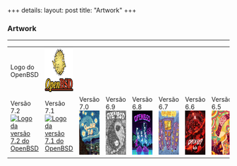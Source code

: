 +++
details:
    layout: post
    title: "Artwork"
+++

### Artwork

---
<table>
    <tr>
        <td>Logo do OpenBSD</td>
        <td>
            <a href="https://openbsd-br.org/artwork/1200px-OpenBSD_Logo_-_Cartoon_Puffy_with_textual_logo_below.svg.png">
                <img src="/artwork/1200px-OpenBSD_Logo_-_Cartoon_Puffy_with_textual_logo_below.svg.png" height="100" width="100" alt="Logo do OpenBSD">
            </a>
        </td>
    </tr>
    <tr>
        <td>Versão 7.2<br>
            <a href="https://www.openbsd.org/images/OneFishTwoFish-s.gif">
                <img src="https://www.openbsd.org/images/OneFishTwoFish-s.gif" height="100" width="100" alt="Logo da versão 7.2 do OpenBSD">
            </a>
        </td>
        <td>Versão 7.1<br>
            <a href="https://www.openbsd.org/images/TheGreatWaveOffCalgary.png">
                <img src="https://www.openbsd.org/images/TheGreatWaveOffCalgary-s.gif" height="100" width="100" alt="Logo da versão 7.1 do OpenBSD">
            </a>
        </td>
        <td>Versão 7.0<br>
            <a href="https://www.openbsd.org/images/StarryPointers.png">
                <img src="/artwork/70_StarryPointers-s.png" height="100" width="100" alt="Logo da versão 7.0 do OpenBSD">
            </a>
        </td>
        <td>Versão 6.9<br>
            <a href="https://www.openbsd.org/images/nice.png">
                <img src="/artwork/nice-69.png" height="100" width="100" alt="Logo da versão 6.9 do OpenBSD">
            </a>
        </td>
        <td>Versão 6.8<br>
            <a href="https://www.openbsd.org/images/PuffyOverride.png">
                <img src="/artwork/puffyOverride-68.png" height="100" width="100" alt="Logo da versão 6.8 do OpenBSD">
            </a>
        </td>
        <td>Versão 6.7<br>
            <a href="https://www.openbsd.org/images/CoralFever.gif">
                <img src="/artwork/CoralFever-67.gif" height="100" width="100" alt="Logo da versão 6.7 do OpenBSD">
            </a>
        </td>
        <td>Versão 6.6<br>
            <a href="https://www.openbsd.org/images/sixdotsix.gif">
                <img src="/artwork/sixdotsix.gif" height="100" width="100" alt="Logo da versão 6.6 do OpenBSD">
            </a>
        </td>
        <td>Versão 6.5<br>
            <a href="https://www.openbsd.org/images/Puffystock.gif">
                <img src="/artwork/puffystock-65.gif" height="100" width="100" alt="Logo da versão 6.5 do OpenBSD">
            </a>
        </td>
        <td>Versão 6.4</br>
            <a href="https://openbsd-br.org/artwork/puffoil-64.jpg">
                <img src="/artwork/puffoil-64.jpg" height="100" width="100" alt="Logo da versão 6.4 do OpenBSD">
            </a>
        </td>
    </tr>
</table>

